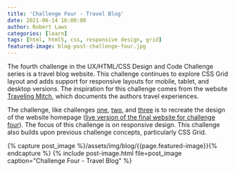 ```yaml
---
title: 'Challenge Four - Travel Blog'
date: 2021-06-14 16:00:00
author: Robert Laws
categories: [learn]
tags: [html, html5, css, responsive design, grid]
featured-image: blog-post-challenge-four.jpg
---
```


The fourth challenge in the UX/HTML/CSS Design and Code Challenge series is a travel blog website. This challenge continues to explore CSS Grid layout and adds support for responsive layouts for mobile, tablet, and desktop versions.<!-- more --> The inspiration for this challenge comes from the website [Traveling Mitch](https://www.travelingmitch.com/), which documents the authors travel experiences.

The challenge, like challenges [one](https://robert-laws.com/blog/challenge-one), [two](https://robert-laws.com/blog/challenge-two), and [three](https://robert-laws.com/blog/challenge-three) is to recreate the design of the website homepage ([live version of the final website for challenge four](https://www.robert-developer.com/challenges/four/)). The focus of this challenge is on responsive design. This challenge also builds upon previous challenge concepts, particularly CSS Grid.

{% capture post_image %}/assets/img/blog/{{page.featured-image}}{% endcapture %}
{% include post-image.html file=post_image caption="Challenge Four - Travel Blog" %}
